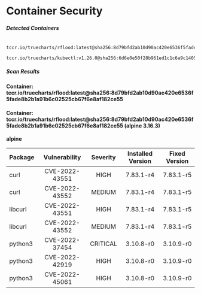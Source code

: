 # Container Security

##### Detected Containers

          tccr.io/truecharts/rflood:latest@sha256:8d79bfd2ab10d90ac420e6536f5fade8b2b1a91b6c02525cb67f6e8af182ce55
          tccr.io/truecharts/kubectl:v1.26.0@sha256:6d6e0e50f28b961ed1c1c6a9c140553238641591fbdc9ac7c1a348636f78c552

##### Scan Results

**Container: tccr.io/truecharts/rflood:latest@sha256:8d79bfd2ab10d90ac420e6536f5fade8b2b1a91b6c02525cb67f6e8af182ce55**

#### Container: tccr.io/truecharts/rflood:latest@sha256:8d79bfd2ab10d90ac420e6536f5fade8b2b1a91b6c02525cb67f6e8af182ce55 (alpine 3.16.3)
    

**alpine**

      
| Package         |    Vulnerability   |   Severity  |  Installed Version | Fixed Version |
|:----------------|:------------------:|:-----------:|:------------------:|:-------------:|
| curl         |    CVE-2022-43551   |   HIGH  |  7.83.1-r4 | 7.83.1-r5 |
| curl         |    CVE-2022-43552   |   MEDIUM  |  7.83.1-r4 | 7.83.1-r5 |
| libcurl         |    CVE-2022-43551   |   HIGH  |  7.83.1-r4 | 7.83.1-r5 |
| libcurl         |    CVE-2022-43552   |   MEDIUM  |  7.83.1-r4 | 7.83.1-r5 |
| python3         |    CVE-2022-37454   |   CRITICAL  |  3.10.8-r0 | 3.10.9-r0 |
| python3         |    CVE-2022-42919   |   HIGH  |  3.10.8-r0 | 3.10.9-r0 |
| python3         |    CVE-2022-45061   |   HIGH  |  3.10.8-r0 | 3.10.9-r0 |

